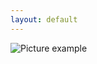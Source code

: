 ```yaml
---
layout: default
---
```

![Picture example](https://github.com/kvartirnik/website/blob/gh-pages/images/kvartirnik_photos/2.jpg)

